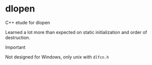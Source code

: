 # dlopen
C++ etude for dlopen

Learned a lot more than expected on static initialization and order of destruction.

> [!IMPORTANT]
> Not designed for Windows, only unix with `dlfcn.h`